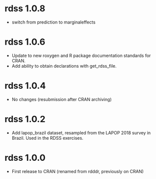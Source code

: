# rdss 1.0.8

* switch from prediction to marginaleffects

# rdss 1.0.6

* Update to new roxygen and R package documentation standards for CRAN.
* Add ability to obtain declarations with get_rdss_file.

# rdss 1.0.4

* No changes (resubmission after CRAN archiving)

# rdss 1.0.2

* Add lapop_brazil dataset, resampled from the LAPOP 2018 survey in Brazil. Used in the RDSS exercises.

# rdss 1.0.0

* First release to CRAN (renamed from rdddr, previously on CRAN)
